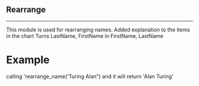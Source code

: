 Rearrange
----------------
---------------
This module is used for rearranging names.
Added explanation to the items in the chart 
Turns LastName, FirstName in FirstName, LastName 

# Example 
calling 'rearrange_name('Turing Alan") and it will return 'Alan Turing'
